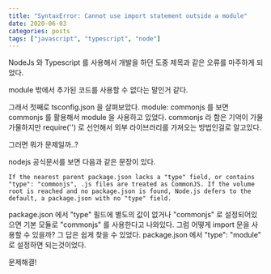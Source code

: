 ```yaml
---
title: "SyntaxError: Cannot use import statement outside a module"
date: 2020-06-03
categories: posts
tags: ["javascript", "typescript", "node"]
---
```


NodeJs 와 Typescript 를 사용해서 개발을 하던 도중 제목과 같은 오류를 마주하게 되었다.

module 밖에서 추가된 코드를 사용할 수 없다는 말인거 같다.

그래서 첫째로 tsconfig.json 을 살펴보았다. module: commonjs 를 보면 commonjs 를 활용해서 module 을 사용하고 있었다. commonjs 라 함은 기억이 가물가물하지만 require('') 로 선언해서 외부 라이브러리를 가져오는 방법인걸로 알고있다. 

그러면 뭐가 문제일까..?

nodejs 공식문서를 보면 다음과 같은 문장이 있다. 

`If the nearest parent package.json lacks a "type" field, or contains "type": "commonjs", .js files are treated as CommonJS. If the volume root is reached and no package.json is found, Node.js defers to the default, a package.json with no "type" field.`

package.json 에서 "type" 필드에 별도의 값이 없거나 "commonjs" 로 설정되어있으면 기본 모듈로 "commonjs" 를 사용한다고 나와있다. 그럼 어떻게 import 문을 사용할 수 있을까? 그 답은 쉽게 찾을 수 있었다. package.json 에서 "type": "module" 로 설정하면 되는것이었다.

문제해결!